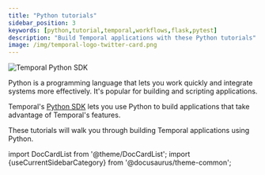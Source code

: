 ```yaml
---
title: "Python tutorials"
sidebar_position: 3
keywords: [python,tutorial,temporal,workflows,flask,pytest]
description: "Build Temporal applications with these Python tutorials"
image: /img/temporal-logo-twitter-card.png
---
```


<img className="banner" src="/img/sdk_banners/banner_python.png" alt="Temporal Python SDK" />

Python is a programming language that lets you work quickly and integrate systems more effectively. It's popular for building and scripting applications.

Temporal's [Python SDK](https://docs.temporal.io/dev-guide/python/foundations#add-your-sdk) lets you use Python to build applications that take advantage of Temporal's features.

These tutorials will walk you through building Temporal applications using Python.

import DocCardList from '@theme/DocCardList';
import {useCurrentSidebarCategory} from '@docusaurus/theme-common';

<DocCardList items={useCurrentSidebarCategory().items}/>
